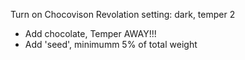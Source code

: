 Turn on Chocovison Revolation setting: dark, temper 2
- Add chocolate, Temper AWAY!!!
- Add 'seed', minimumm 5% of total weight
